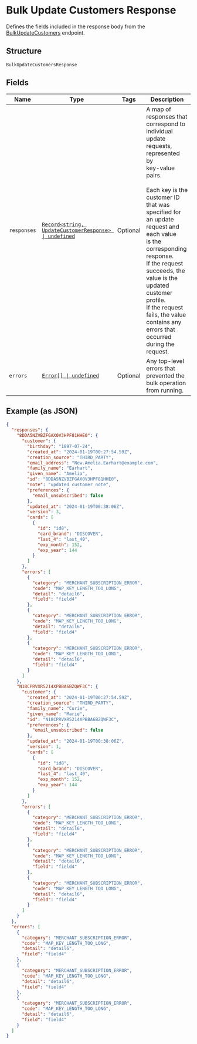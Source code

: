 
# Bulk Update Customers Response

Defines the fields included in the response body from the
[BulkUpdateCustomers](../../doc/api/customers.md#bulk-update-customers) endpoint.

## Structure

`BulkUpdateCustomersResponse`

## Fields

| Name | Type | Tags | Description |
|  --- | --- | --- | --- |
| `responses` | [`Record<string, UpdateCustomerResponse> \| undefined`](../../doc/models/update-customer-response.md) | Optional | A map of responses that correspond to individual update requests, represented by<br>key-value pairs.<br><br>Each key is the customer ID that was specified for an update request and each value<br>is the corresponding response.<br>If the request succeeds, the value is the updated customer profile.<br>If the request fails, the value contains any errors that occurred during the request. |
| `errors` | [`Error[] \| undefined`](../../doc/models/error.md) | Optional | Any top-level errors that prevented the bulk operation from running. |

## Example (as JSON)

```json
{
  "responses": {
    "8DDA5NZVBZFGAX0V3HPF81HHE0": {
      "customer": {
        "birthday": "1897-07-24",
        "created_at": "2024-01-19T00:27:54.59Z",
        "creation_source": "THIRD_PARTY",
        "email_address": "New.Amelia.Earhart@example.com",
        "family_name": "Earhart",
        "given_name": "Amelia",
        "id": "8DDA5NZVBZFGAX0V3HPF81HHE0",
        "note": "updated customer note",
        "preferences": {
          "email_unsubscribed": false
        },
        "updated_at": "2024-01-19T00:38:06Z",
        "version": 3,
        "cards": [
          {
            "id": "id8",
            "card_brand": "DISCOVER",
            "last_4": "last_40",
            "exp_month": 152,
            "exp_year": 144
          }
        ]
      },
      "errors": [
        {
          "category": "MERCHANT_SUBSCRIPTION_ERROR",
          "code": "MAP_KEY_LENGTH_TOO_LONG",
          "detail": "detail6",
          "field": "field4"
        },
        {
          "category": "MERCHANT_SUBSCRIPTION_ERROR",
          "code": "MAP_KEY_LENGTH_TOO_LONG",
          "detail": "detail6",
          "field": "field4"
        },
        {
          "category": "MERCHANT_SUBSCRIPTION_ERROR",
          "code": "MAP_KEY_LENGTH_TOO_LONG",
          "detail": "detail6",
          "field": "field4"
        }
      ]
    },
    "N18CPRVXR5214XPBBA6BZQWF3C": {
      "customer": {
        "created_at": "2024-01-19T00:27:54.59Z",
        "creation_source": "THIRD_PARTY",
        "family_name": "Curie",
        "given_name": "Marie",
        "id": "N18CPRVXR5214XPBBA6BZQWF3C",
        "preferences": {
          "email_unsubscribed": false
        },
        "updated_at": "2024-01-19T00:38:06Z",
        "version": 1,
        "cards": [
          {
            "id": "id8",
            "card_brand": "DISCOVER",
            "last_4": "last_40",
            "exp_month": 152,
            "exp_year": 144
          }
        ]
      },
      "errors": [
        {
          "category": "MERCHANT_SUBSCRIPTION_ERROR",
          "code": "MAP_KEY_LENGTH_TOO_LONG",
          "detail": "detail6",
          "field": "field4"
        },
        {
          "category": "MERCHANT_SUBSCRIPTION_ERROR",
          "code": "MAP_KEY_LENGTH_TOO_LONG",
          "detail": "detail6",
          "field": "field4"
        },
        {
          "category": "MERCHANT_SUBSCRIPTION_ERROR",
          "code": "MAP_KEY_LENGTH_TOO_LONG",
          "detail": "detail6",
          "field": "field4"
        }
      ]
    }
  },
  "errors": [
    {
      "category": "MERCHANT_SUBSCRIPTION_ERROR",
      "code": "MAP_KEY_LENGTH_TOO_LONG",
      "detail": "detail6",
      "field": "field4"
    },
    {
      "category": "MERCHANT_SUBSCRIPTION_ERROR",
      "code": "MAP_KEY_LENGTH_TOO_LONG",
      "detail": "detail6",
      "field": "field4"
    },
    {
      "category": "MERCHANT_SUBSCRIPTION_ERROR",
      "code": "MAP_KEY_LENGTH_TOO_LONG",
      "detail": "detail6",
      "field": "field4"
    }
  ]
}
```

